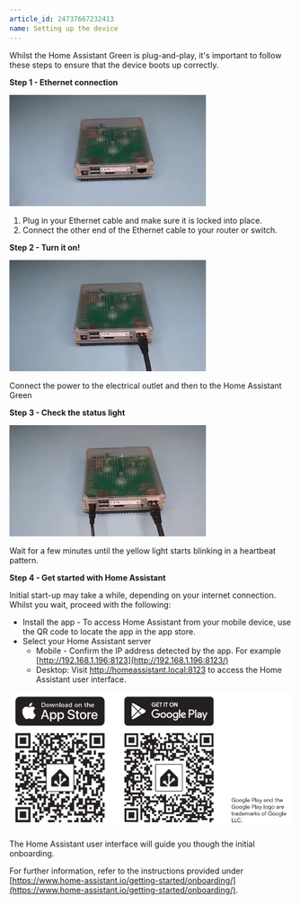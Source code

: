 ```yaml
---
article_id: 24737667232413
name: Setting up the device
---
```

Whilst the Home Assistant Green is plug-and-play, it's important to follow these steps to ensure that the device boots up correctly.


**Step 1 - Ethernet connection**

![](../../_assets/green-connect-ethernet.webp)

1.  Plug in your Ethernet cable and make sure it is locked into place.
2.  Connect the other end of the Ethernet cable to your router or switch.


**Step 2 - Turn it on!**

![](../../_assets/green-connect-power.webp)

Connect the power to the electrical outlet and then to the Home Assistant Green


**Step 3 - Check the status light**

![](../../_assets/green-heartbeat.webp)

Wait for a few minutes until the yellow light starts blinking in a heartbeat pattern.

**Step 4 - Get started with Home Assistant**

Initial start-up may take a while, depending on your internet connection. Whilst you wait, proceed with the following:

-   Install the app - To access Home Assistant from your mobile device, use the QR code to locate the app in the app store.
-   Select your Home Assistant server
    -   Mobile - Confirm the IP address detected by the app. For example  [http://192.168.1.196:8123](http://192.168.1.196:8123/)
    -   Desktop: Visit http://homeassistant.local:8123 to access the Home Assistant user interface.


![](../../_assets/home-assistant-app-qr-codes.webp)

The Home Assistant user interface will guide you though the initial onboarding.

For further information, refer to the instructions provided under  [https://www.home-assistant.io/getting-started/onboarding/](https://www.home-assistant.io/getting-started/onboarding/).